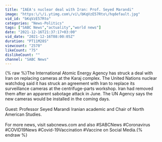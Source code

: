 ```yaml
---
title: "IAEA's nuclear deal with Iran: Prof. Seyed Marandi"
image: "https:\/\/i.ytimg.com\/vi\/bKqVzE57Rto\/hqdefault.jpg"
vid_id: "bKqVzE57Rto"
categories: "News-Politics"
tags: ["SABC News","actuality","world news"]
date: "2021-12-16T21:37:17+03:00"
vid_date: "2021-12-16T08:00:05Z"
duration: "PT11M28S"
viewcount: "2570"
likeCount: "75"
dislikeCount: ""
channel: "SABC News"
---
```

{% raw %}The International Atomic Energy Agency has struck a deal with Iran on replacing cameras at the Karaj complex. The United Nations nuclear watchdog said it has struck an agreement with Iran to replace its surveillance cameras at the centrifuge-parts workshop. Iran had removed them after an apparent sabotage attack in June. The UN Agency says the new cameras would be installed in the coming days.<br /><br />Guest: Professor Seyed Marandi Iranian academic and Chair of North American Studies. <br /><br />For more news, visit sabcnews.com and also #SABCNews #Coronavirus #COVID19News #Covid-19Vaccination #Vaccine on Social Media.{% endraw %}
